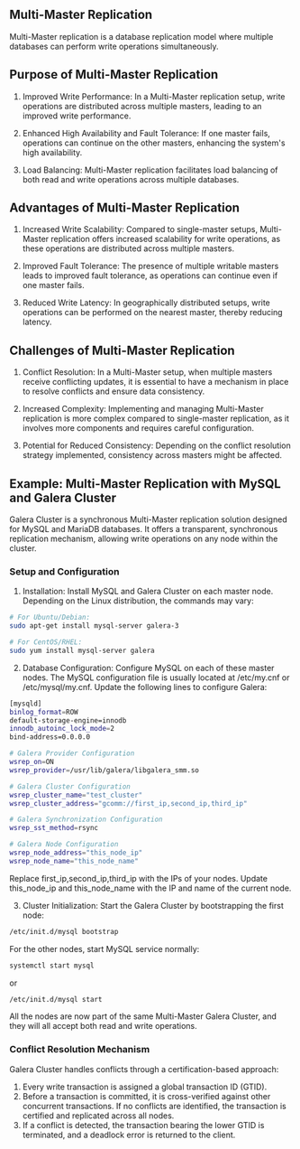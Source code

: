 ## Multi-Master Replication
Multi-Master replication is a database replication model where multiple databases can perform write operations simultaneously. 

## Purpose of Multi-Master Replication

1. Improved Write Performance: In a Multi-Master replication setup, write operations are distributed across multiple masters, leading to an improved write performance.

2. Enhanced High Availability and Fault Tolerance: If one master fails, operations can continue on the other masters, enhancing the system's high availability.

3. Load Balancing: Multi-Master replication facilitates load balancing of both read and write operations across multiple databases.

## Advantages of Multi-Master Replication

1. Increased Write Scalability: Compared to single-master setups, Multi-Master replication offers increased scalability for write operations, as these operations are distributed across multiple masters.

2. Improved Fault Tolerance: The presence of multiple writable masters leads to improved fault tolerance, as operations can continue even if one master fails.

3. Reduced Write Latency: In geographically distributed setups, write operations can be performed on the nearest master, thereby reducing latency.

## Challenges of Multi-Master Replication

1. Conflict Resolution: In a Multi-Master setup, when multiple masters receive conflicting updates, it is essential to have a mechanism in place to resolve conflicts and ensure data consistency.

2. Increased Complexity: Implementing and managing Multi-Master replication is more complex compared to single-master replication, as it involves more components and requires careful configuration.

3. Potential for Reduced Consistency: Depending on the conflict resolution strategy implemented, consistency across masters might be affected.

## Example: Multi-Master Replication with MySQL and Galera Cluster

Galera Cluster is a synchronous Multi-Master replication solution designed for MySQL and MariaDB databases. It offers a transparent, synchronous replication mechanism, allowing write operations on any node within the cluster.

### Setup and Configuration

1. Installation: Install MySQL and Galera Cluster on each master node. Depending on the Linux distribution, the commands may vary:

```bash
# For Ubuntu/Debian:
sudo apt-get install mysql-server galera-3

# For CentOS/RHEL:
sudo yum install mysql-server galera
```

2. Database Configuration: Configure MySQL on each of these master nodes. The MySQL configuration file is usually located at /etc/my.cnf or /etc/mysql/my.cnf. Update the following lines to configure Galera:

```bash
[mysqld]
binlog_format=ROW
default-storage-engine=innodb
innodb_autoinc_lock_mode=2
bind-address=0.0.0.0

# Galera Provider Configuration
wsrep_on=ON
wsrep_provider=/usr/lib/galera/libgalera_smm.so

# Galera Cluster Configuration
wsrep_cluster_name="test_cluster"
wsrep_cluster_address="gcomm://first_ip,second_ip,third_ip"

# Galera Synchronization Configuration
wsrep_sst_method=rsync

# Galera Node Configuration
wsrep_node_address="this_node_ip"
wsrep_node_name="this_node_name"
```

Replace first_ip,second_ip,third_ip with the IPs of your nodes. Update this_node_ip and this_node_name with the IP and name of the current node.

3. Cluster Initialization: Start the Galera Cluster by bootstrapping the first node:

```bash
/etc/init.d/mysql bootstrap
```

For the other nodes, start MySQL service normally:

```bash
systemctl start mysql
```

or

```bash
/etc/init.d/mysql start
```

All the nodes are now part of the same Multi-Master Galera Cluster, and they will all accept both read and write operations.

### Conflict Resolution Mechanism

Galera Cluster handles conflicts through a certification-based approach:

1. Every write transaction is assigned a global transaction ID (GTID).
2. Before a transaction is committed, it is cross-verified against other concurrent transactions. If no conflicts are identified, the transaction is certified and replicated across all nodes.
3. If a conflict is detected, the transaction bearing the lower GTID is terminated, and a deadlock error is returned to the client.

